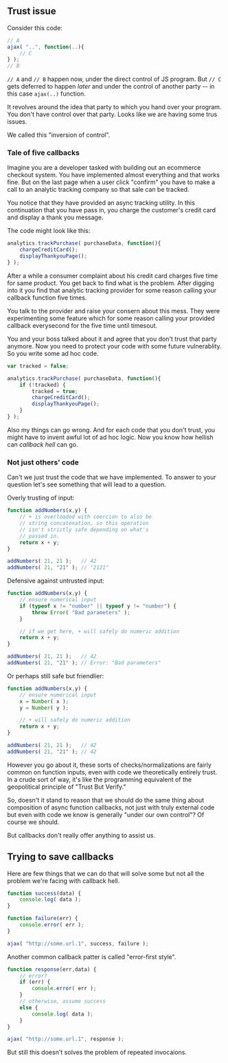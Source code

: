 ## Trust issue

Consider this code:
```js
// A
ajax( "..", function(..){
	// C
} );
// B
```
`// A` and `// B` happen now, under the direct control of JS program. But `// C`  gets deferred to happen _later_ and under the control of another party -- in this case  `ajax(..)` function.  

It revolves around the idea that party to which you hand over your program. You don't have control over that party. Looks like we are having some trus issues.

We called this "inversion of control".

### Tale of five callbacks
Imagine you are a developer tasked with building out an ecommerce checkout system. You have implemented almost everything and that works fine. But on the last page when a user click "confirm" you have to make a call to an analytic tracking company so that sale can be tracked.

You notice that they have provided an async tracking utility. In this continuation that you have pass in, you charge the customer's credit card and display a thank you message.

The code might look like this:
```js
analytics.trackPurchase( purchaseData, function(){
	chargeCreditCard();
	displayThankyouPage();
} );
```
After a while a consumer complaint about his credit card charges five time for same product. You get back to find what is the problem. After digging into it you find that analytic tracking provider for some reason calling your callback function five times.

You talk to the provider and raise your consern about this mess. They were experimenting some feature which for some reason calling your provided callback everysecond for the five time until timesout.

You and your boss talked about it and agree that you don't trust that party anymore. Now you need to protect your code with some future vulnerablity. So you write some ad hoc code.
```js
var tracked = false;

analytics.trackPurchase( purchaseData, function(){
	if (!tracked) {
		tracked = true;
		chargeCreditCard();
		displayThankyouPage();
	}
} );
```
Also my things can go wrong. And for each code that you don't trust, you might have to invent awful lot of ad hoc logic. Now you know how hellish can _callback hell_ can go.
### Not just others' code
Can't we just trust the code that we have implemented. To answer to your question let's see something that will lead to a question.

Overly trusting of input:
```js
function addNumbers(x,y) {
	// + is overloaded with coercion to also be
	// string concatenation, so this operation
	// isn't strictly safe depending on what's
	// passed in.
	return x + y;
}

addNumbers( 21, 21 );	// 42
addNumbers( 21, "21" );	// "2121"
```
Defensive against untrusted input:
```js
function addNumbers(x,y) {
	// ensure numerical input
	if (typeof x != "number" || typeof y != "number") {
		throw Error( "Bad parameters" );
	}

	// if we get here, + will safely do numeric addition
	return x + y;
}

addNumbers( 21, 21 );	// 42
addNumbers( 21, "21" );	// Error: "Bad parameters"
```
Or perhaps still safe but friendlier:
```js
function addNumbers(x,y) {
	// ensure numerical input
	x = Number( x );
	y = Number( y );

	// + will safely do numeric addition
	return x + y;
}

addNumbers( 21, 21 );	// 42
addNumbers( 21, "21" );	// 42
```

However you go about it, these sorts of checks/normalizations are fairly common on function inputs, even with code we theoretically entirely trust. In a crude sort of way, it's like the programming equivalent of the geopolitical principle of "Trust But Verify."

So, doesn't it stand to reason that we should do the same thing about composition of async function callbacks, not just with truly external code but even with code we know is generally "under our own control"? Of course we should.

But callbacks don't really offer anything to assist us.

## Trying to save callbacks

Here are few things that we can do that will solve some but not all the problem we're facing with callback hell.
```js
function success(data) {
	console.log( data );
}

function failure(err) {
	console.error( err );
}

ajax( "http://some.url.1", success, failure );
```
Another common callback patter is called "error-first style".
```js
function response(err,data) {
	// error?
	if (err) {
		console.error( err );
	}
	// otherwise, assume success
	else {
		console.log( data );
	}
}

ajax( "http://some.url.1", response );
```

But still this doesn't solves the problem of repeated invocaions.
